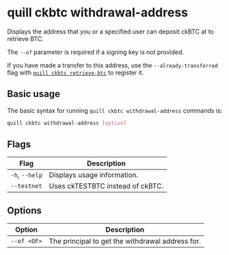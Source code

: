 # quill ckbtc withdrawal-address

Displays the address that you or a specified user can deposit ckBTC at to retrieve BTC.

The `--of` parameter is required if a signing key is not provided.

If you have made a transfer to this address, use the `--already-transferred` flag with [`quill ckbtc retrieve-btc`](./quill-ckbtc-retrieve-btc.md) to register it.

## Basic usage

The basic syntax for running `quill ckbtc withdrawal-address` commands is:

```bash
quill ckbtc withdrawal-address [option]
```

## Flags

| Flag           | Description                      |
|----------------|----------------------------------|
| `-h`, `--help` | Displays usage information.      |
| `--testnet`    | Uses ckTESTBTC instead of ckBTC. |

## Options

| Option      | Description                                      |
|-------------|--------------------------------------------------|
| `--of <OF>` | The principal to get the withdrawal address for. |
